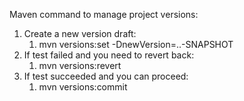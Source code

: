 Maven command to manage project versions:

1. Create a new version draft:  
    1. mvn versions:set -DnewVersion=<major>.<minor>.<patch>-SNAPSHOT
2. If test failed and you need to revert back:  
    1. mvn versions:revert
3. If test succeeded and you can proceed:  
    1. mvn versions:commit

